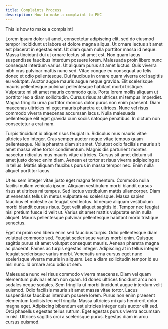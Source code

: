 ```yaml
---
title: Complaints Process
description: How to make a complaint to PKC
---
```


This is how to make a complaint!

Lorem ipsum dolor sit amet, consectetur adipiscing elit, sed do eiusmod tempor incididunt ut labore et dolore magna aliqua. Ut ornare lectus sit amet est placerat in egestas erat. Ut diam quam nulla porttitor massa id neque. Massa tincidunt dui ut ornare lectus sit amet est. Non quam lacus suspendisse faucibus interdum posuere lorem. Malesuada proin libero nunc consequat interdum varius. Ut aliquam purus sit amet luctus. Quis viverra nibh cras pulvinar mattis nunc sed. Vitae congue eu consequat ac felis donec et odio pellentesque. Dui faucibus in ornare quam viverra orci sagittis eu volutpat. Auctor augue mauris augue neque gravida. Elit scelerisque mauris pellentesque pulvinar pellentesque habitant morbi tristique. Vulputate mi sit amet mauris commodo quis. Porta lorem mollis aliquam ut porttitor leo a diam sollicitudin. Cursus risus at ultrices mi tempus imperdiet. Magna fringilla urna porttitor rhoncus dolor purus non enim praesent. Diam maecenas ultricies mi eget mauris pharetra et ultrices. Nunc vel risus commodo viverra maecenas accumsan lacus. Nulla malesuada pellentesque elit eget gravida cum sociis natoque penatibus. In dictum non consectetur a erat nam.

Turpis tincidunt id aliquet risus feugiat in. Ridiculus mus mauris vitae ultricies leo integer. Cras semper auctor neque vitae tempus quam pellentesque. Nulla pharetra diam sit amet. Volutpat odio facilisis mauris sit amet massa vitae tortor condimentum. Magnis dis parturient montes nascetur ridiculus mus mauris vitae ultricies. Cursus sit amet dictum sit amet justo donec enim diam. Aenean et tortor at risus viverra adipiscing at in tellus. Mattis aliquam faucibus purus in massa tempor nec. Enim nulla aliquet porttitor lacus.

Ut eu sem integer vitae justo eget magna fermentum. Commodo nulla facilisi nullam vehicula ipsum. Aliquam vestibulum morbi blandit cursus risus at ultrices mi tempus. Sed lectus vestibulum mattis ullamcorper. Diam ut venenatis tellus in metus vulputate eu scelerisque. Massa sapien faucibus et molestie ac feugiat sed lectus. Id neque aliquam vestibulum morbi blandit cursus risus. Eget velit aliquet sagittis id. Tempor nec feugiat nisl pretium fusce id velit ut. Varius sit amet mattis vulputate enim nulla aliquet. Mauris pellentesque pulvinar pellentesque habitant morbi tristique senectus.

Eget mi proin sed libero enim sed faucibus turpis. Odio pellentesque diam volutpat commodo sed. Feugiat scelerisque varius morbi enim. Quisque sagittis purus sit amet volutpat consequat mauris. Aenean pharetra magna ac placerat. Fames ac turpis egestas integer. Adipiscing at in tellus integer feugiat scelerisque varius morbi. Venenatis urna cursus eget nunc scelerisque viverra mauris in aliquam. Leo a diam sollicitudin tempor id eu nisl nunc. Id ornare arcu odio ut sem.

Malesuada nunc vel risus commodo viverra maecenas. Diam vel quam elementum pulvinar etiam non quam. Id donec ultrices tincidunt arcu non sodales neque sodales. Sem fringilla ut morbi tincidunt augue interdum velit euismod. Odio facilisis mauris sit amet massa vitae tortor. Lacus suspendisse faucibus interdum posuere lorem. Purus non enim praesent elementum facilisis leo vel fringilla. Massa ultricies mi quis hendrerit dolor magna eget. Adipiscing bibendum est ultricies integer quis auctor elit sed. Orci phasellus egestas tellus rutrum. Eget egestas purus viverra accumsan in nisl. Ultrices sagittis orci a scelerisque purus. Egestas diam in arcu cursus euismod.
